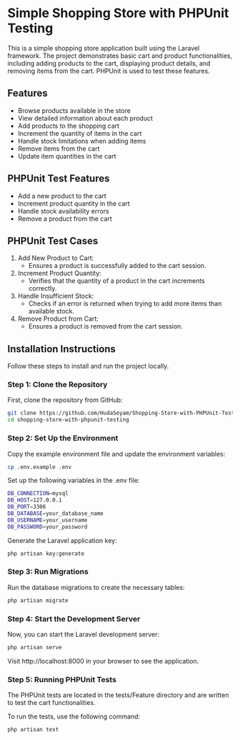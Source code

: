 # Simple Shopping Store with PHPUnit Testing

This is a simple shopping store application built using the Laravel framework. The project demonstrates basic cart and product functionalities, including adding products to the cart, displaying product details, and removing items from the cart. PHPUnit is used to test these features.

## Features

- Browse products available in the store
- View detailed information about each product
- Add products to the shopping cart
- Increment the quantity of items in the cart
- Handle stock limitations when adding items
- Remove items from the cart
- Update item quantities in the cart

## PHPUnit Test Features

- Add a new product to the cart
- Increment product quantity in the cart
- Handle stock availability errors
- Remove a product from the cart
  
## PHPUnit Test Cases

1. Add New Product to Cart:
   - Ensures a product is successfully added to the cart session.
3. Increment Product Quantity:
   - Verifies that the quantity of a product in the cart increments correctly.
5. Handle Insufficient Stock:
   - Checks if an error is returned when trying to add more items than available stock.
7. Remove Product from Cart:
   - Ensures a product is removed from the cart session.

## Installation Instructions

Follow these steps to install and run the project locally.

### Step 1: Clone the Repository
First, clone the repository from GitHub:
```bash
git clone https://github.com/HudaSeyam/Shopping-Store-with-PHPUnit-Testing.git
cd shopping-store-with-phpunit-testing
```

### Step 2: Set Up the Environment
Copy the example environment file and update the environment variables:
```bash
cp .env.example .env
```
Set up the following variables in the .env file:
```bash
DB_CONNECTION=mysql
DB_HOST=127.0.0.1
DB_PORT=3306
DB_DATABASE=your_database_name
DB_USERNAME=your_username
DB_PASSWORD=your_password
```
Generate the Laravel application key:
```bash
php artisan key:generate
```
### Step 3: Run Migrations
Run the database migrations to create the necessary tables:
```bash
php artisan migrate
```
### Step 4: Start the Development Server
Now, you can start the Laravel development server:
```bash
php artisan serve
```
Visit http://localhost:8000 in your browser to see the application.

### Step 5: Running PHPUnit Tests
The PHPUnit tests are located in the tests/Feature directory and are written to test the cart functionalities.

To run the tests, use the following command:
```bash
php artisan test
```
